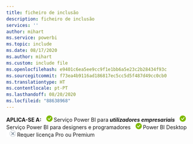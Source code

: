 ```yaml
---
title: ficheiro de inclusão
description: ficheiro de inclusão
services: ''
author: mihart
ms.service: powerbi
ms.topic: include
ms.date: 08/17/2020
ms.author: mihart
ms.custom: include file
ms.openlocfilehash: e9401c6ea5ee9cc9f1e1bb6a5e23c2b28434f93c
ms.sourcegitcommit: f73ea4b9116ad186817ec5cc5d5f487d49cc0cb0
ms.translationtype: HT
ms.contentlocale: pt-PT
ms.lasthandoff: 08/20/2020
ms.locfileid: "88638968"
---
```

<Token>**APLICA-SE A:** ![sim](media/yes.png)Serviço Power BI para ***utilizadores empresariais*** ![sim](media/yes.png)Serviço Power BI para designers e programadores ![sim](media/yes.png)Power BI Desktop ![não](media/no.png)Requer licença Pro ou Premium </Token>